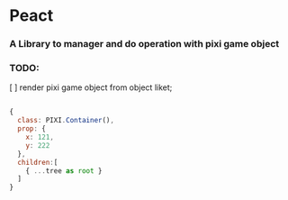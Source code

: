 # Peact

### A Library to manager and do operation with pixi game object

### TODO:
[ ] render pixi game object from object liket;
```javascript

{
  class: PIXI.Container(),
  prop: {
    x: 121,
    y: 222
  },
  children:[
    { ...tree as root }
  ]
}

```
